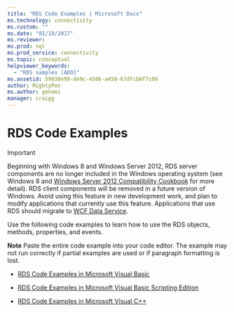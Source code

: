 ```yaml
---
title: "RDS Code Examples | Microsoft Docs"
ms.technology: connectivity
ms.custom: ""
ms.date: "01/19/2017"
ms.reviewer: 
ms.prod: sql  
ms.prod_service: connectivity
ms.topic: conceptual
helpviewer_keywords: 
  - "RDS samples [ADO]"
ms.assetid: 59030e99-de9c-4506-a450-67dfcb6f7c00
author: MightyPen
ms.author: genemi
manager: craigg
---
```

# RDS Code Examples
> [!IMPORTANT]
>  Beginning with Windows 8 and Windows Server 2012, RDS server components are no longer included in the Windows operating system (see Windows 8 and [Windows Server 2012 Compatibility Cookbook](https://www.microsoft.com/download/details.aspx?id=27416) for more detail). RDS client components will be removed in a future version of Windows. Avoid using this feature in new development work, and plan to modify applications that currently use this feature. Applications that use RDS should migrate to [WCF Data Service](https://go.microsoft.com/fwlink/?LinkId=199565).  
  
 Use the following code examples to learn how to use the RDS objects, methods, properties, and events.  
  
 **Note** Paste the entire code example into your code editor. The example may not run correctly if partial examples are used or if paragraph formatting is lost.  
  
-   [RDS Code Examples in Microsoft Visual Basic](../../../ado/reference/rds-api/rds-code-examples-in-visual-basic.md)  
  
-   [RDS Code Examples in Microsoft Visual Basic Scripting Edition](../../../ado/reference/rds-api/rds-code-examples-in-vbscript.md)  
  
-   [RDS Code Examples in Microsoft Visual C++](../../../ado/reference/rds-api/rds-code-examples-in-visual-c.md)  
